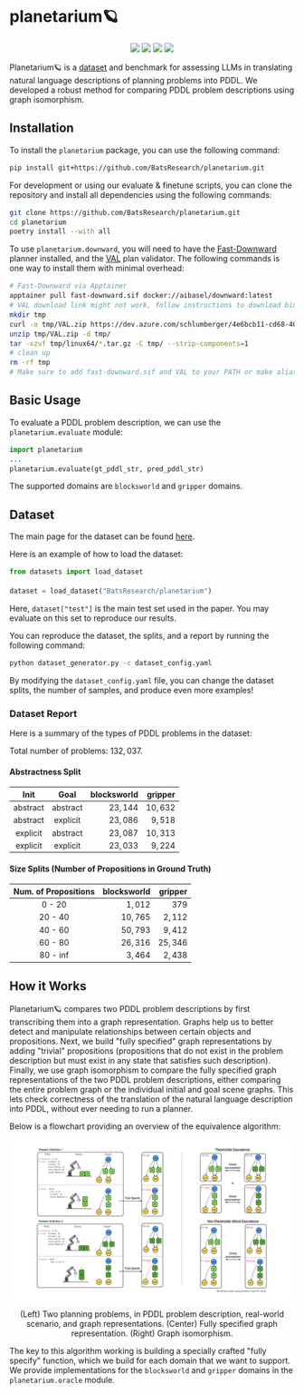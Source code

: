 # planetarium🪐

<p align="center">
    <a href="https://huggingface.co/papers/2407.03321"><img src="https://img.shields.io/badge/⭐_daily_papers-%233-orange?logo=huggingface" /></a>
    <a href="https://arxiv.org/abs/2407.03321"><img src="https://img.shields.io/badge/arxiv-2407.03321-b31b1b?logo=arxiv" /></a>
    <a href="https://x.com/max_zuo/status/1811026554123583718"><img src="https://img.shields.io/badge/summary-000000?logo=x" /></a>
    <a href="https://arxiv.org/abs/2407.03321"><img src="https://img.shields.io/badge/datasets-planetarium-FFD21E?logo=huggingface" /></a>
</p>

Planetarium🪐 is a [dataset](https://huggingface.co/datasets/BatsResearch/planetarium) and benchmark for assessing LLMs in translating natural language descriptions of planning problems into PDDL. We developed a robust method for comparing PDDL problem descriptions using graph isomorphism.

## Installation
To install the `planetarium` package, you can use the following command:
```bash
pip install git+https://github.com/BatsResearch/planetarium.git
```

For development or using our evaluate & finetune scripts, you can clone the repository and install all dependencies using the following commands:
```bash
git clone https://github.com/BatsResearch/planetarium.git
cd planetarium
poetry install --with all
```

To use `planetarium.downward`, you will need to have the [Fast-Downward](https://www.fast-downward.org/) planner installed, and the [VAL](https://github.com/KCL-Planning/VAL) plan validator. The following commands is one way to install them with minimal overhead:
```bash
# Fast-Downward via Apptainer
apptainer pull fast-downward.sif docker://aibasel/downward:latest
# VAL download link might not work, follow instructions to download binary at: https://github.com/KCL-Planning/VAL
mkdir tmp
curl -o tmp/VAL.zip https://dev.azure.com/schlumberger/4e6bcb11-cd68-40fe-98a2-e3777bfec0a6/_apis/build/builds/77/artifacts?artifactName=linux64\&api-version=7.1\&%24format=zip
unzip tmp/VAL.zip -d tmp/
tar -xzvf tmp/linux64/*.tar.gz -C tmp/ --strip-components=1
# clean up
rm -rf tmp
# Make sure to add fast-downward.sif and VAL to your PATH or make aliases.
```

## Basic Usage
To evaluate a PDDL problem description, we can use the `planetarium.evaluate` module:
```python
import planetarium
...
planetarium.evaluate(gt_pddl_str, pred_pddl_str)
```
The supported domains are `blocksworld` and `gripper` domains.

## Dataset
The main page for the dataset can be found [here](https://huggingface.co/datasets/BatsResearch/planetarium).

Here is an example of how to load the dataset:
```python
from datasets import load_dataset

dataset = load_dataset("BatsResearch/planetarium")
```
Here, `dataset["test"]` is the main test set used in the paper. You may evaluate on this set to reproduce our results.

You can reproduce the dataset, the splits, and a report by running the following command:
```bash
python dataset_generator.py -c dataset_config.yaml
```

By modifying the `dataset_config.yaml` file, you can change the dataset splits, the number of samples, and produce even more examples!

### Dataset Report
Here is a summary of the types of PDDL problems in the dataset:

Total number of problems: $132,037$.

#### Abstractness Split
| Init | Goal | blocksworld | gripper |
|:---:|:---:|---:|---:|
| abstract | abstract | $23,144$ | $10,632$ |
| abstract | explicit | $23,086$ | $9,518$ |
| explicit | abstract | $23,087$ | $10,313$ |
| explicit | explicit | $23,033$ | $9,224$ |
#### Size Splits (Number of Propositions in Ground Truth)
| Num. of Propositions | blocksworld | gripper |
|:---:|---:|---:|
| $0$ - $20$ | $1,012$ | $379$ |
| $20$ - $40$ | $10,765$ | $2,112$ |
| $40$ - $60$ | $50,793$ | $9,412$ |
| $60$ - $80$ | $26,316$ | $25,346$ |
| $80$ - inf | $3,464$ | $2,438$ |

## How it Works
Planetarium🪐 compares two PDDL problem descriptions by first transcribing them into a graph representation.
Graphs help us to better detect and manipulate relationships between certain objects and propositions.
Next, we build "fully specified" graph representations by adding "trivial" propositions (propositions that do not exist in the problem description but must exist in any state that satisfies such description).
Finally, we use graph isomorphism to compare the fully specified graph representations of the two PDDL problem descriptions, either comparing the entire problem graph or the individual initial and goal scene graphs.
This lets check correctness of the translation of the natural language description into PDDL, without ever needing to run a planner.

Below is a flowchart providing an overview of the equivalence algorithm:

![Equivalence Algorithm Overview](assets/equivalence.png)
<p align="center">(Left) Two planning problems, in PDDL problem description, real-world scenario, and graph representations. (Center) Fully specified graph representation. (Right) Graph isomorphism.</p>

The key to this algorithm working is building a specially crafted "fully specify" function, which we build for each domain that we want to support. We provide implementations for the `blocksworld` and `gripper` domains in the `planetarium.oracle` module.
